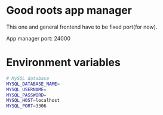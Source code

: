 # Good roots app manager

This one and general frontend have to be fixed port(for now).

App manager port: 24000

# Environment variables

```bash
# MySQL database
MYSQL_DATABASE_NAME=
MYSQL_USERNAME=
MYSQL_PASSWORD=
MYSQL_HOST=localhost
MYSQL_PORT=3306
```
